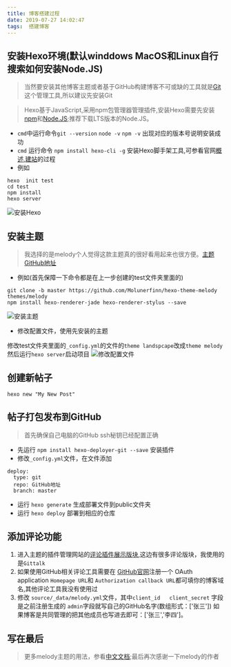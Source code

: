 ```yaml
---
title: 博客搭建过程
date: 2019-07-27 14:02:47
tags:  搭建博客
---
```

## 安装Hexo环境(默认winddows MacOS和Linux自行搜索如何安装Node.JS)
>当然要安装其他博客主题或者基于GitHub构建博客不可或缺的工具就是[Git](https://git-scm.com/)这个管理工具,所以建议先安装Git

> Hexo基于JavaScript,采用npm包管理器管理插件,安装Hexo需要先安装[npm](https://nodejs.org/zh-cn/download/)和[Node.JS](https://nodejs.org/zh-cn/download/);推荐下载LTS版本的Node.JS。

- `cmd`中运行命令`git --version` `node -v` `npm -v` 出现对应的版本号说明安装成功
- `cmd` 运行命令 `npm install hexo-cli -g` 安装Hexo脚手架工具,可参看官网[概述](https://hexo.io/zh-cn/docs/),[建站](https://hexo.io/zh-cn/docs/setup)的过程
- 例如
```
hexo  init test
cd test
npm install
hexo server
```
![安装Hexo](http://blogimage.lemonlife.top/201910301359_423.png)
## 安装主题
> 我选择的是melody个人觉得这款主题真的很好看用起来也很方便。[主题GitHub地址](https://github.com/Molunerfinn/hexo-theme-melody/tree/fca917dd321bcda46b2a7dcddcf18cbe408cff18)

- 例如(首先保障一下命令都是在上一步创建的test文件夹里面的)

```
git clone -b master https://github.com/Molunerfinn/hexo-theme-melody themes/melody
npm install hexo-renderer-jade hexo-renderer-stylus --save
```
![安装主题](http://blogimage.lemonlife.top/201910302300_80.png?/)
- 修改配置文件，使用先安装的主题

修改test文件夹里面的`_config.yml`的文件的`theme landspcape`改成`theme melody`然后运行`hexo server`启动项目
![修改配置文件](http://blogimage.lemonlife.top/201910302301_62.png?/)
## 创建新帖子

``` 
hexo new "My New Post"
```
## 帖子打包发布到GitHub
> 首先确保自己电脑的GitHub ssh秘钥已经配置正确
- 先运行 `npm install hexo-deployer-git --save` 安装插件
- 修改`_config.yml`文件，在文件添加
```
deploy:
  type: git
  repo: GitHub地址
  branch: master
```
- 运行 `hexo generate` 生成部署文件到public文件夹
- 运行 `hexo deploy` 部署到相应的仓库
<!-- > 注意下次部署 可以直接运行 `hexo generate` 然后到`.deploy_git`目录中手动提交 -->
## 添加评论功能
   1. 进入主题的插件管理网站的[评论插件展示版块](https://molunerfinn.com/hexo-theme-melody-doc/third-party-support.html#comments),这边有很多评论版块，我使用的是`Gittalk`
   2. 如果使用GitHub相关评论工具需要在 [GitHub官网](https://github.com/settings/applications/new)注册一个 OAuth application `Homepage URL`和 `Authorization callback URL`都可填你的博客域名,其他评论工具我没有使用过
   2. 修改 `source/_data/melody.yml`文件，其中`client_id   client_secret` 字段是之前注册生成的 `admin`字段就写自己的GitHub名字(数组形式：['张三']) 如果博客是共同管理的把其他成员也写进去即可：['张三','李四']。

## 写在最后
> 更多melody主题的用法，参看[中文文档](https://molunerfinn.com/hexo-theme-melody-doc/zh-Hans/);最后再次感谢一下melody的作者